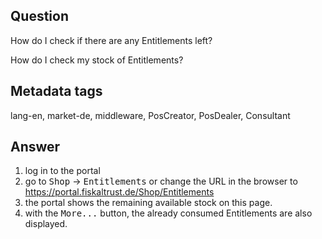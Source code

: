 ## Question

How do I check if there are any Entitlements left?

How do I check my stock of Entitlements?


## Metadata tags

lang-en, market-de, middleware, PosCreator, PosDealer, Consultant

## Answer

1. log in to the portal
2. go to <kbd>Shop</kbd>  &rarr; <kbd>Entitlements</kbd> or change the URL in the browser to https://portal.fiskaltrust.de/Shop/Entitlements
3. the portal shows the remaining available stock on this page.
4. with the <kbd>More...</kbd> button, the already consumed Entitlements are also displayed.
